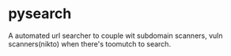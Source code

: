 # pysearch
A automated url searcher to couple wit subdomain scanners, vuln scanners(nikto) when there's toomutch to search.
